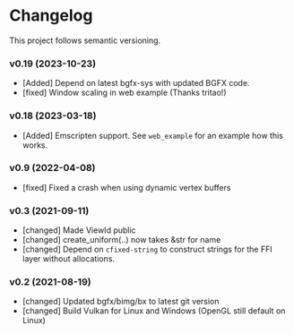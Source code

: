 # Changelog

This project follows semantic versioning.

### v0.19 (2023-10-23)

- [Added] Depend on latest bgfx-sys with updated BGFX code. 
- [fixed] Window scaling in web example (Thanks tritao!) 

### v0.18 (2023-03-18)

- [Added] Emscripten support. See `web_example` for an example how this works.

### v0.9 (2022-04-08)

- [fixed] Fixed a crash when using dynamic vertex buffers

### v0.3 (2021-09-11)

- [changed] Made ViewId public
- [changed] create_uniform(..) now takes &str for name
- [changed] Depend on `cfixed-string` to construct strings for the FFI layer without allocations.

### v0.2 (2021-08-19)

- [changed] Updated bgfx/bimg/bx to latest git version
- [changed] Build Vulkan for Linux and Windows (OpenGL still default on Linux)
